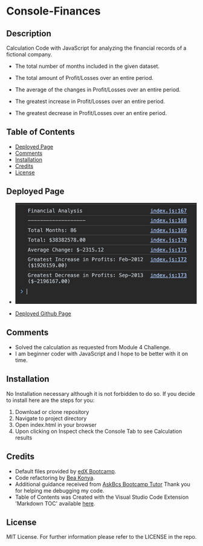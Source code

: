 # Console-Finances


##  <a name='Description'></a>Description

Calculation Code with JavaScript for analyzing the financial records of a fictional company.

- The total number of months included in the given dataset.

- The total amount of Profit/Losses over an entire period.

- The average of the changes in Profit/Losses over an entire period.

- The greatest increase in Profit/Losses over an entire period.

- The greatest decrease in Profit/Losses over an entire period.


##  <a name='TableofContents'></a>Table of Contents
<!-- vscode-markdown-toc -->
*  [Deployed Page](#DeployedPage)
*  [Comments](#Comments)
*  [Installation](#Installation)
*  [Credits](#Credits)
*  [License](#License)

<!-- vscode-markdown-toc-config
	numbering=true
	autoSave=true
	/vscode-markdown-toc-config -->
<!-- /vscode-markdown-toc -->

##  <a name='DeployedPage'></a>Deployed Page
- ![Deployed Page Screenshot](<images/Screenshot of Console.png>)

- [Deployed Github Page](https://beatak777.github.io/Console-Finances)

##  <a name='Comments'></a>Comments

- Solved the calculation as requested from Module 4 Challenge.
- I am beginner coder with JavaScript and I hope to be better with it on time.

##   <a name='Installation'></a>Installation
No Installation necessary although it is not forbidden to do so. If you decide to install here are the steps for you:
1. Download or clone repository
3. Navigate to project directory
2. Open index.html in your browser
3. Upon clicking on Inspect check the Console Tab to see Calculation results

##   <a name='Credits'></a>Credits

- Default files provided by [edX Bootcamp](https://www.edx.org/course/skills-bootcamp-in-front-end-web-development).
- Code refactoring by [Bea Konya](https://github.com/beatak777).
- Additional guidance received from [AskBcs Bootcamp Tutor](https://slack.com) Thank you for helping me debugging my code.
- Table of Contents was Created with the Visual Studio Code Extension 'Markdown TOC' available [here](https://marketplace.visualstudio.com/items?itemName=dumeng.markdown-toc).


##   <a name='License'></a>License
MIT License.
For further information please refer to the LICENSE in the repo.
